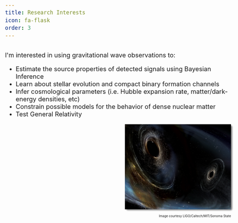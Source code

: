 ```yaml
---
title: Research Interests
icon: fa-flask
order: 3
---
```


<head>
  <style>
    .image_box_container {
      float: right;
      width: 338px;
      height: 270px;
      margin-left: 10px; /* Add some space between text and image */
      border-radius: 5px;
      box-shadow: 4px 4px 4px grey;
    }

    .image_box {
      width: 100%; /* Make the image take up the full width of the container */
      border-radius: 5px 5px 0 0; /* Apply border-radius only to the top corners */
    }

    /* Ensure that list items adjust for the float */
    ul {
      overflow: auto;
    }
  </style>
</head>

<body style="font-size: 20px">

<div style="float: left;">
  <p style="text-align: left;">I'm interested in using gravitational wave observations to:</p>
  <ul style="text-align: left;">
    <li>Estimate the source properties of detected signals using Bayesian Inference</li>
    <li>Learn about stellar evolution and compact binary formation channels</li>
    <li>Infer cosmological parameters (i.e. Hubble expansion rate, matter/dark-energy densities, etc)</li>
    <li>Constrain possible models for the behavior of dense nuclear matter</li>
    <li>Test General Relativity</li>
  </ul>
</div>

<div class="image_box_container">
  <img src="assets/images/dancing_bhs.jpeg" class="image_box" alt="Dancing Black Holes">
  <p style="font-size: 10px; text-align: right;">Image courtesy LIGO/Caltech/MIT/Sonoma State</p>
</div>

</body>

